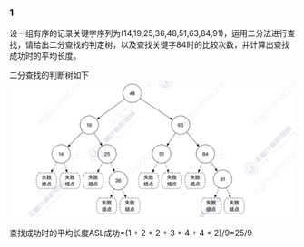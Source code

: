 ### 1
设一组有序的记录关键字序列为(14,19,25,36,48,51,63,84,91)，运用二分法进行查找，请给出二分查找的判定树，以及查找关键字84时的比较次数，并计算出查找成功时的平均长度。

二分查找的判断树如下
![](../../img/1731484219.png)

查找成功时的平均长度ASL成功=(1 + 2 * 2 + 3 * 4 + 4 * 2)/9=25/9
